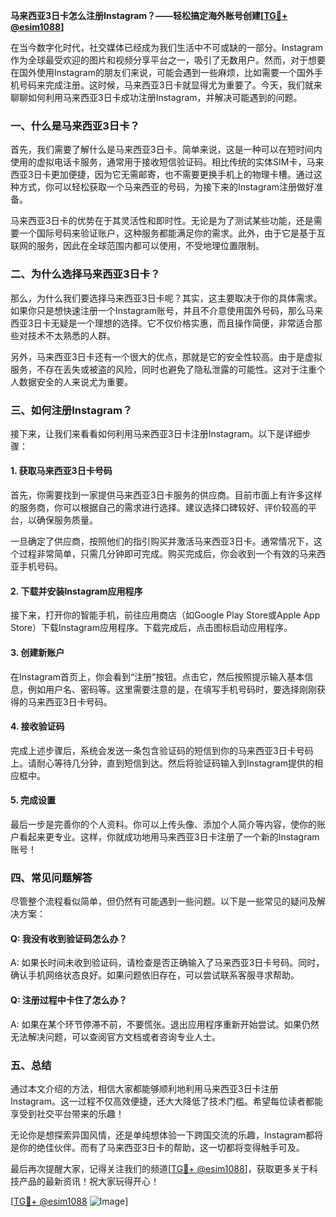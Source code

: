 **马来西亚3日卡怎么注册Instagram？——轻松搞定海外账号创建[[TG💪+ @esim1088](https://t.me/s/esim1088)]**

在当今数字化时代，社交媒体已经成为我们生活中不可或缺的一部分。Instagram作为全球最受欢迎的图片和视频分享平台之一，吸引了无数用户。然而，对于想要在国外使用Instagram的朋友们来说，可能会遇到一些麻烦，比如需要一个国外手机号码来完成注册。这时候，马来西亚3日卡就显得尤为重要了。今天，我们就来聊聊如何利用马来西亚3日卡成功注册Instagram，并解决可能遇到的问题。

### 一、什么是马来西亚3日卡？

首先，我们需要了解什么是马来西亚3日卡。简单来说，这是一种可以在短时间内使用的虚拟电话卡服务，通常用于接收短信验证码。相比传统的实体SIM卡，马来西亚3日卡更加便捷，因为它无需邮寄，也不需要更换手机上的物理卡槽。通过这种方式，你可以轻松获取一个马来西亚的号码，为接下来的Instagram注册做好准备。

马来西亚3日卡的优势在于其灵活性和即时性。无论是为了测试某些功能，还是需要一个国际号码来验证账户，这种服务都能满足你的需求。此外，由于它是基于互联网的服务，因此在全球范围内都可以使用，不受地理位置限制。

### 二、为什么选择马来西亚3日卡？

那么，为什么我们要选择马来西亚3日卡呢？其实，这主要取决于你的具体需求。如果你只是想快速注册一个Instagram账号，并且不介意使用国外号码，那么马来西亚3日卡无疑是一个理想的选择。它不仅价格实惠，而且操作简便，非常适合那些对技术不太熟悉的人群。

另外，马来西亚3日卡还有一个很大的优点，那就是它的安全性较高。由于是虚拟服务，不存在丢失或被盗的风险，同时也避免了隐私泄露的可能性。这对于注重个人数据安全的人来说尤为重要。

### 三、如何注册Instagram？

接下来，让我们来看看如何利用马来西亚3日卡注册Instagram。以下是详细步骤：

#### 1. 获取马来西亚3日卡号码

首先，你需要找到一家提供马来西亚3日卡服务的供应商。目前市面上有许多这样的服务商，你可以根据自己的需求进行选择。建议选择口碑较好、评价较高的平台，以确保服务质量。

一旦确定了供应商，按照他们的指引购买并激活马来西亚3日卡。通常情况下，这个过程非常简单，只需几分钟即可完成。购买完成后，你会收到一个有效的马来西亚手机号码。

#### 2. 下载并安装Instagram应用程序

接下来，打开你的智能手机，前往应用商店（如Google Play Store或Apple App Store）下载Instagram应用程序。下载完成后，点击图标启动应用程序。

#### 3. 创建新账户

在Instagram首页上，你会看到“注册”按钮。点击它，然后按照提示输入基本信息，例如用户名、密码等。这里需要注意的是，在填写手机号码时，要选择刚刚获得的马来西亚3日卡号码。

#### 4. 接收验证码

完成上述步骤后，系统会发送一条包含验证码的短信到你的马来西亚3日卡号码上。请耐心等待几分钟，直到短信到达。然后将验证码输入到Instagram提供的相应框中。

#### 5. 完成设置

最后一步是完善你的个人资料。你可以上传头像、添加个人简介等内容，使你的账户看起来更专业。这样，你就成功地用马来西亚3日卡注册了一个新的Instagram账号！

### 四、常见问题解答

尽管整个流程看似简单，但仍然有可能遇到一些问题。以下是一些常见的疑问及解决方案：

#### Q: 我没有收到验证码怎么办？
A: 如果长时间未收到验证码，请检查是否正确输入了马来西亚3日卡号码。同时，确认手机网络状态良好。如果问题依旧存在，可以尝试联系客服寻求帮助。

#### Q: 注册过程中卡住了怎么办？
A: 如果在某个环节停滞不前，不要慌张。退出应用程序重新开始尝试。如果仍然无法解决问题，可以查阅官方文档或者咨询专业人士。

### 五、总结

通过本文介绍的方法，相信大家都能够顺利地利用马来西亚3日卡注册Instagram。这一过程不仅高效便捷，还大大降低了技术门槛。希望每位读者都能享受到社交平台带来的乐趣！

无论你是想探索异国风情，还是单纯想体验一下跨国交流的乐趣，Instagram都将是你的绝佳伙伴。而有了马来西亚3日卡的帮助，这一切都将变得触手可及。

最后再次提醒大家，记得关注我们的频道[[TG💪+ @esim1088](https://t.me/s/esim1088)]，获取更多关于科技产品的最新资讯！祝大家玩得开心！

[[TG💪+ @esim1088](https://t.me/s/esim1088) ![Image](https://i.postimg.cc/4NQfJmqS/Snipaste-2025-05-13-00-14-12.png)]